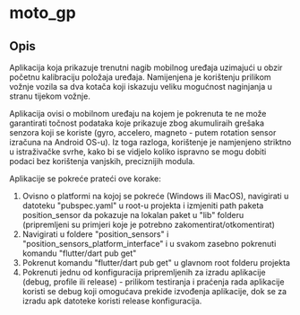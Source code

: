 # moto_gp


## Opis

Aplikacija koja prikazuje trenutni nagib mobilnog uređaja uzimajući u obzir početnu kalibraciju položaja uređaja. Namijenjena je korištenju prilikom vožnje vozila sa dva kotača koji iskazuju veliku mogućnost naginjanja u stranu tijekom vožnje. 

Aplikacija ovisi o mobilnom uređaju na kojem je pokrenuta te ne može garantirati točnost podataka koje prikazuje zbog akumuliraih grešaka senzora koji se koriste (gyro, accelero, magneto - putem rotation sensor izračuna na Android OS-u). Iz toga razloga, korištenje je namjenjeno striktno u istraživačke svrhe, kako bi se vidjelo koliko ispravno se mogu dobiti podaci bez korištenja vanjskih, preciznijih modula.

Aplikacije se pokreće prateći ove korake:
1. Ovisno o platformi na kojoj se pokreće (Windows ili MacOS), navigirati u datoteku "pubspec.yaml" u root-u projekta i izmjeniti path paketa position_sensor da pokazuje na lokalan paket u "lib" folderu (pripremljeni su primjeri koje je potrebno zakomentirat/otkomentirat)
2. Navigirati u foldere "position_sensors" i "position_sensors_platform_interface" i u svakom zasebno pokrenuti komandu "flutter/dart pub get"
3. Pokrenut komandu "flutter/dart pub get" u glavnom root folderu projekta
4. Pokrenuti jednu od konfiguracija pripremljenih za izradu aplikacije (debug, profile ili release) - prilikom testiranja i praćenja rada aplikacije koristi se debug koji omogućava prekide izvođenja aplikacije, dok se za izradu apk datoteke koristi release konfiguracija.
